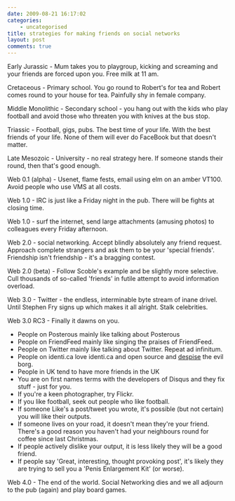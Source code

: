 ```yaml
---
date: 2009-08-21 16:17:02
categories:
    - uncategorised
title: strategies for making friends on social networks
layout: post
comments: true
---
```

Early Jurassic - Mum takes you to playgroup, kicking and screaming and
your friends are forced upon you. Free milk at 11 am.

Cretaceous - Primary school. You go round to Robert's for tea and Robert
comes round to your house for tea. Painfully shy in female company.

Middle Monolithic - Secondary school - you hang out with the kids who
play football and avoid those who threaten you with knives at the bus
stop.

Triassic - Football, gigs, pubs. The best time of your life. With the
best friends of your life. None of them will ever do FaceBook but that
doesn't matter.

Late Mesozoic - University - no real strategy here. If someone stands
their round, then that's good enough.

Web 0.1 (alpha) - Usenet, flame fests, email using elm on an amber
VT100. Avoid people who use VMS at all costs.

Web 1.0 - IRC is just like a Friday night in the pub. There will be
fights at closing time.

Web 1.0 - surf the internet, send large attachments (amusing photos) to
colleagues every Friday afternoon.

Web 2.0 - social networking. Accept blindly absolutely any friend
request. Approach complete strangers and ask them to be your 'special
friends'. Friendship isn't friendship - it's a bragging contest.

Web 2.0 (beta) - Follow Scoble's example and be slightly more selective.
Cull thousands of so-called 'friends' in futile attempt to avoid
information overload.

Web 3.0 - Twitter - the endless, interminable byte stream of inane
drivel. Until Stephen Fry signs up which makes it all alright. Stalk
celebrities.

Web 3.0 RC3 - Finally it dawns on you.

-   People on Posterous mainly like talking about Posterous
-   People on FriendFeed mainly like singing the praises of FriendFeed.
-   People on Twitter mainly like talking about Twitter. Repeat ad
    infinitum.
-   People on identi.ca love identi.ca and open source and
    [despise](http://andyc.posterous.com/the-single-worst-thing-about-identica)
    the evil borg.
-   People in UK tend to have more friends in the UK
-   You are on first names terms with the developers of Disqus and they
    fix stuff - just for you.
-   If you're a keen photographer, try Flickr.
-   If you like football, seek out people who like football.
-   If someone Like's a post/tweet you wrote, it's possible (but not
    certain) you will like their outputs.
-   If someone lives on your road, it doesn't mean they're your friend.
    There's a good reason you haven't had your neighbours round for
    coffee since last Christmas.
-   If people actively dislike your output, it is less likely they will
    be a good friend.
-   If people say 'Great, interesting, thought provoking post', it's
    likely they are trying to sell you a 'Penis Enlargement Kit' (or
    worse).

Web 4.0 - The end of the world. Social Networking dies and we all
adjourn to the pub (again) and play board games.
